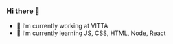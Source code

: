 ### Hi there 👋


- 🔭 I’m currently working at VITTA
- 🌱 I’m currently learning JS, CSS, HTML, Node, React
